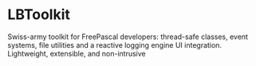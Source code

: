 # LBToolkit
Swiss-army toolkit for FreePascal developers: thread-safe classes, event systems, file utilities and a reactive logging engine UI integration. Lightweight, extensible, and non-intrusive

